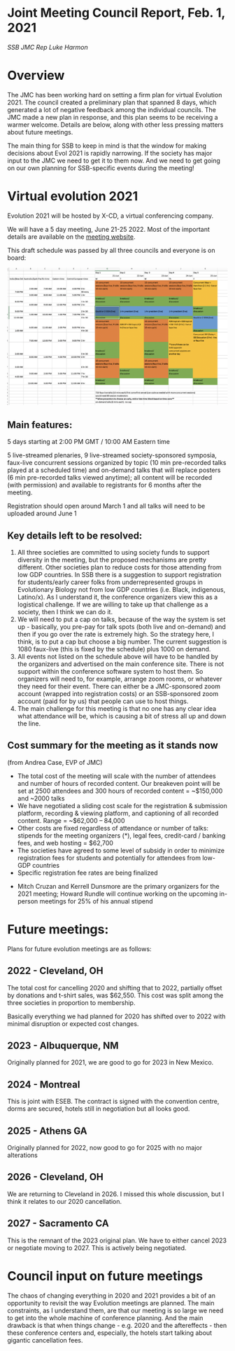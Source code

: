 
# Joint Meeting Council Report, Feb. 1, 2021
*SSB JMC Rep Luke Harmon*

# Overview

The JMC has been working hard on setting a firm plan for virtual Evolution 2021. The council created a preliminary plan that spanned 8 days, which generated a lot of negative feedback among the individual councils. The JMC made a new plan in response, and this plan seems to be receiving a warmer welcome. Details are below, along with other less pressing matters about future meetings.

The main thing for SSB to keep in mind is that the window for making decisions about Evol 2021 is rapidly narrowing. If the society has major input to the JMC we need to get it to them now. And we need to get going on our own planning for SSB-specific events during the meeting!

# Virtual evolution 2021

Evolution 2021 will be hosted by X-CD, a virtual conferencing company.

We will have a 5 day meeting, June 21-25 2022. Most of the important details are available on the [meeting website](https://www.evolutionmeetings.org/).

This draft schedule was passed by all three councils and everyone is on board:

![schedule](draft_schedule.png)

## Main features:

5 days starting at 2:00 PM GMT / 10:00 AM Eastern time

5 live-streamed plenaries, 9 live-streamed society-sponsored symposia, faux-live concurrent sessions organized by topic (10 min pre-recorded talks played at a scheduled time) and on-demand talks that will replace posters (6 min pre-recorded talks viewed anytime); all content will be recorded (with permission) and available to registrants for 6 months after the meeting.

Registration should open around March 1 and all talks will need to be uploaded around June 1

## Key details left to be resolved:

1. All three societies are committed to using society funds to support diversity in the meeting, but the proposed mechanisms are pretty different. Other societies plan to reduce costs for those attending from low GDP countries. In SSB there is a suggestion to support registration for students/early career folks from underrepresented groups in Evolutionary Biology not from low GDP countries (i.e. Black, indigenous, Latino/x). As I understand it, the conference organizers view this as a logistical challenge. If we are willing to take up that challenge as a society, then I think we can do it.
2. We will need to put a cap on talks, because of the way the system is set up - basically, you pre-pay for talk spots (both live and on-demand) and then if you go over the rate is extremely high. So the strategy here, I think, is to put a cap but choose a big number. The current suggestion is 1080 faux-live (this is fixed by the schedule) plus 1000 on demand.
3. All events not listed on the schedule above will have to be handled by the organizers and advertised on the main conference site. There is not support within the conference software system to host them. So organizers will need to, for example, arrange zoom rooms, or whatever they need for their event. There can either be a JMC-sponsored zoom account (wrapped into registration costs) or an SSB-sponsored zoom account (paid for by us) that people can use to host things.
4. The main challenge for this meeting is that no one has any clear idea what attendance will be, which is causing a bit of stress all up and down the line.

## Cost summary for the meeting as it stands now
(from Andrea Case, EVP of JMC)

- The total cost of the meeting will scale with the number of attendees and number of hours of recorded content. Our breakeven point will be set at 2500 attendees and 300 hours of recorded content = ~$150,000 and ~2000 talks
- We have negotiated a sliding cost scale for the registration & submission platform, recording & viewing platform, and captioning of all recorded content. Range = ~$62,000 –  84,000
- Other costs are fixed regardless of attendance or number of talks: stipends for the meeting organizers (*), legal fees, credit-card / banking fees, and web hosting = $62,700
- The societies have agreed to some level of subsidy in order to minimize registration fees for students and potentially for attendees from low-GDP countries
- Specific registration fee rates are being finalized

* Mitch Cruzan and Kerrell Dunsmore are the primary organizers for the 2021 meeting; Howard Rundle will continue working on the upcoming in-person meetings for 25% of his annual stipend

# Future meetings:

Plans for future evolution meetings are as follows:

## 2022 - Cleveland, OH

The total cost for cancelling 2020 and shifting that to 2022, partially offset by donations and t-shirt sales, was $62,550. This cost was split among the three societies in proportion to membership.

Basically everything we had planned for 2020 has shifted over to 2022 with minimal disruption or expected cost changes.

## 2023 - Albuquerque, NM

Originally planned for 2021, we are good to go for 2023 in New Mexico.

## 2024 - Montreal

This is joint with ESEB. The contract is signed with the convention centre, dorms are secured, hotels still in negotiation but all looks good.

## 2025 - Athens GA

Originally planned for 2022, now good to go for 2025 with no major alterations

## 2026 - Cleveland, OH

We are returning to Cleveland in 2026. I missed this whole discussion, but I think it relates to our 2020 cancellation.

## 2027 - Sacramento CA

This is the remnant of the 2023 original plan. We have to either cancel 2023 or negotiate moving to 2027. This is actively being negotiated.

# Council input on future meetings

The chaos of changing everything in 2020 and 2021 provides a bit of an opportunity to revisit the way Evolution meetings are planned. The main constraints, as I understand them, are that our meeting is so large we need to get into the whole machine of conference planning. And the main drawback is that when things change - e.g. 2020 and the aftereffects - then these conference centers and, especially, the hotels start talking about gigantic cancellation fees.
